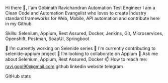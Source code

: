 Hi there 👋, I'am Gobinath Ravichandran
Automation Test Engineer
I am a Clean Code and Automation Evangelist who loves to create Industry standard frameworks for Web, Mobile, API automation and contribute here in my Github.

Skills: Selenium, Appium, Rest Assured, Docker, Jenkins, Git, Microservices, Openshift, Postman, SoapUI, Springboot

🔭 I’m currently working on Selenide series
🌱 I’m currently contributing to selenide-appium project
👯 I’m looking to collaborate on Appium
💬 Ask me about Selenium, Appium, Rest Assured, Docker
📫 How to reach me: ravi.gopi90@gmail.com
github linkedin website telegram

GitHub stats

